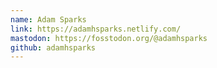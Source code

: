 ```yaml
---
name: Adam Sparks
link: https://adamhsparks.netlify.com/
mastodon: https://fosstodon.org/@adamhsparks
github: adamhsparks
---
```

